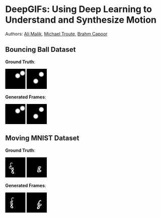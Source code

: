 # DeepGIFs: Using Deep Learning to Understand and Synthesize Motion

Authors: [Ali Malik](https://github.com/malik-ali), [Michael Troute](https://github.com/troute), [Brahm Capoor](https://github.com/brahmcapoor)


## Bouncing Ball Dataset

**Ground Truth**:

![Ball GIF 1](https://github.com/malik-ali/DeepGIFs/blob/master/output/ball/0_real.gif)     ![Ball GIF 2](https://github.com/malik-ali/DeepGIFs/blob/master/output/ball/7_real.gif)


**Generated Frames**:

![Ball GIF 1](https://github.com/malik-ali/DeepGIFs/blob/master/output/ball/0_fake.gif)
![Ball GIF 2](https://github.com/malik-ali/DeepGIFs/blob/master/output/ball/7_fake.gif)



## Moving MNIST Dataset

**Ground Truth**:

![Ball GIF 1](https://github.com/malik-ali/DeepGIFs/blob/master/output/mnist/1_real.gif)     ![Ball GIF 2](https://github.com/malik-ali/DeepGIFs/blob/master/output/mnist/9_real.gif)


**Generated Frames**:

![Ball GIF 1](https://github.com/malik-ali/DeepGIFs/blob/master/output/mnist/1_fake.gif)
![Ball GIF 2](https://github.com/malik-ali/DeepGIFs/blob/master/output/mnist/9_fake.gif)
